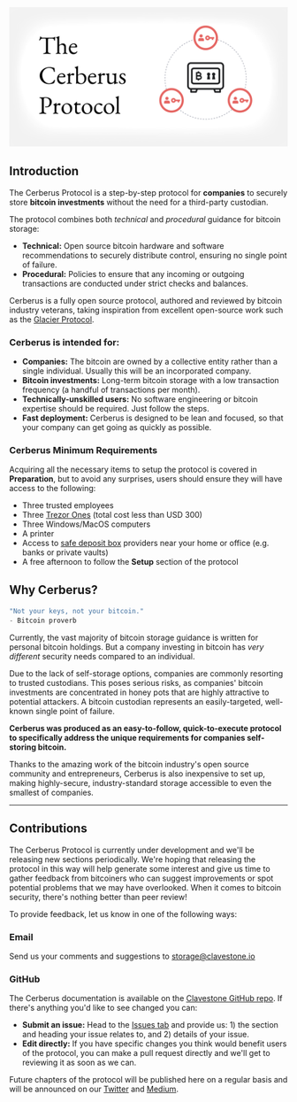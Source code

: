 ![The Cerberus Protocol](/assets/cerberus_title.png)

## Introduction

The Cerberus Protocol is a step-by-step protocol for **companies** to securely store **bitcoin investments** without the need for a third-party custodian.

The protocol combines both *technical* and *procedural* guidance for bitcoin storage:
- **Technical:** Open source bitcoin hardware and software recommendations to securely distribute control, ensuring no single point of failure.
- **Procedural:** Policies to ensure that any incoming or outgoing transactions are conducted under strict checks and balances.

Cerberus is a fully open source protocol, authored and reviewed by bitcoin industry veterans, taking inspiration from excellent open-source work such as the [Glacier Protocol](https://glacierprotocol.org/).

### Cerberus is intended for:
* **Companies:** The bitcoin are owned by a collective entity rather than a single individual. Usually this will be an incorporated company.
* **Bitcoin investments:** Long-term bitcoin storage with a low transaction frequency (a handful of transactions per month).
* **Technically-unskilled users:** No software engineering or bitcoin expertise should be required. Just follow the steps.
* **Fast deployment:** Cerberus is designed to be lean and focused, so that your company can get going as quickly as possible.

### Cerberus Minimum Requirements
Acquiring all the necessary items to setup the protocol is covered in **Preparation**, but to avoid any surprises, users should ensure they will have access to the following:
* Three trusted employees
* Three [Trezor Ones](https://shop.trezor.io/product/trezor-one-white) (total cost less than USD 300)
* Three Windows/MacOS computers
* A printer
* Access to [safe deposit box](https://en.wikipedia.org/wiki/Safe_deposit_box) providers near your home or office (e.g. banks or private vaults)
* A free afternoon to follow the **Setup** section of the protocol

## Why Cerberus?

```c
"Not your keys, not your bitcoin."
- Bitcoin proverb
```

Currently, the vast majority of bitcoin storage guidance is written for personal bitcoin holdings. But a company investing in bitcoin has _very different_ security needs compared to an individual.

Due to the lack of self-storage options, companies are commonly resorting to trusted custodians. This poses serious risks, as companies' bitcoin investments are concentrated in honey pots that are highly attractive to potential attackers. A bitcoin custodian represents an easily-targeted, well-known single point of failure.

**Cerberus was produced as an easy-to-follow, quick-to-execute protocol to specifically address the unique requirements for companies self-storing bitcoin.**

Thanks to the amazing work of the bitcoin industry's open source community and entrepreneurs, Cerberus is also inexpensive to set up, making highly-secure, industry-standard storage accessible to even the smallest of companies.

***

## Contributions

The Cerberus Protocol is currently under development and we'll be releasing new sections periodically. We're hoping that releasing the protocol in this way will help generate some interest and give us time to gather feedback from bitcoiners who can suggest improvements or spot potential problems that we may have overlooked. When it comes to bitcoin security, there's nothing better than peer review!

To provide feedback, let us know in one of the following ways:

### Email
Send us your comments and suggestions to [storage@clavestone.io](mailto:storage@clavestone.io)

### GitHub
The Cerberus documentation is available on the [Clavestone GitHub repo](https://github.com/Clavestone/Cerberus). If there's anything you'd like to see changed you can:
- **Submit an issue:** Head to the [Issues tab](https://github.com/Clavestone/Cerberus/issues) and provide us: 1) the section and heading your issue relates to, and 2) details of your issue.
- **Edit directly:** If you have specific changes you think would benefit users of the protocol, you can make a pull request directly and we'll get to reviewing it as soon as we can.

Future chapters of the protocol will be published here on a regular basis and will be announced on our [Twitter](https://twitter.com/clavestone_) and [Medium](https://medium.com/@clavestone).
